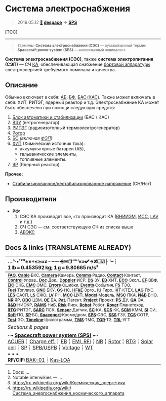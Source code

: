 # Система электроснабжения
> 2019.05.12 **[🚀](../index/index.md) [despace](index.md)** → **[SPS](sps.md)**

[TOC]

---

> <small>*Термины:* **Система электроснабжения (СЭС)** — русскоязычный термин. **Spacecraft power system (SPS)** — англоязычный эквивалент.</small>

**Система электроснабжения (СЭС)**, также **система электропитания (СЭП)** — СЧ [КА](sc.md), обеспечивающая снабжение [бортовой аппаратуры](oe.md) электроэнергией требуемого номинала и качества.



## Описание

Обычно включает в себя: [АБ](eb.md), [БФ](solar_cell.md), [БАС (КАС)](acuer.md). Также может включать в себя: ХИТ, РИТЭГ, ядерный реактор и т.д. Электроснабжение КА может быть обеспечено при помощи следующих средств:

   1. [Блок автоматики и стабилизации](acuer.md) (БАС / КАС)
   1. [ВЭУ](wt.md) (ветрогенератор)
   1. [РИТЭГ](rtg.md) (радиоизотопный термоэлектрогенератор)
   1. [Ротор](rotor.md)
   1. [БС](sp.md) *(включая [ФЭП](solar_cell.md))*
   1. [ХИТ](eb.md) (Химический источник тока):
      - аккумуляторные батареи (АБ),
      - гальванические элементы,
      - топливные элементы.
   1. [ЯР](nr.md) (Ядерный реактор)

**Прочее:**

   - [Стабилизированное/нестабилизированное напряжение](suspb.md) (СН/Нст)



## Производители
   - **РФ:**
      1. СЭС КА производят все, кто производит КА ([ВНИИЭМ](zz_vniiem.md), [ИСС](zz_iss_r.md), [LAV](zz_lav.md) и т.д.)
      1. СЧ СЭС — см. соответствующую СЧ из списка выше
      1. [АВЭКС](zz_aveks.md)



<p style="page-break-after:always"> </p>

## Docs & links (TRANSLATEME ALREADY)
|…°·•¹²³±×÷≤≥≈≠ ‑ −— ⎆✉ ❐“”’«»✔→✘☐☑├┕┆ 1 lb = 0.453592 kg; 1 g = 9.80665 m/s²|
|:--|
|<small>**[FAQ](faq.md)**, **[Cable](cable.md)**·БКС, **[Camera](camera.md)**·Камера, **[Comms](comms.md)**·Радио, **[Contact](contact.md)**·Контакт, **[Control](control.md)**·Управ., **[Doc](doc.md)**·Док., **[Doppler](doppler.md)**·ИСР, **[DS](ds.md)**·ЗУ, **[EB](eb.md)**·ХИТ, **[ECO](ecology.md)**·Экол., **[EF](ef.md)**·ВВФ, **[ElC](elc.md)**·ЭКБ, **[EMC](emc.md)**·ЭМС, **[Errors](error.md)**·Ошибки, **[Events](event.md)**·События, **[FS](fs.md)**·ТЭО, **[Fuel](fuel.md)**·Топливо, **[GNC](gnc.md)**·БКУ, **[GS](scs.md)**·НС, **[HF&E](hfe.md)**·Эрго., **[IU](iu.md)**·Гиро., **[KT](kt.md)**·КТЕХ, **[LAG](lag.md)**·ПУC, **[LES](les.md)**·САСП, **[LS](ls.md)**·СЖО, **[LV](lv.md)**·РН, **[MCC](mcc.md)**·ЦУП, **[Model](model.md)**·Модель, **[MSC](sc.md)**·ПКА, **[N&B](nnb.md)**·БНО, **[NR](nr.md)**·ЯР, **[OBC](obc.md)**·ЦВМ, **[OE](oe.md)**·БА, **[Pat.](патент.md)**·Патент, **[Project](project.md)**·Проект, **[PS](ps.md)**·ДУ, **[QA](quality.md)**·QA, **[R&D](rnd.md)**·НИОКР, **[RAMS](rams.md)**·НиБ, **[Risk](risk.md)**·Риск, **[Robot](robotics.md)**·Робот, **[Rover](rover.md)**·Планетоход, **[RTG](rtg.md)**·РИТЭГ, **[SARC](sarc.md)**·ПСК, **[Sensor](sensor.md)**·Датчик, **[SC](sc.md)**·КА, **[SCS](scs.md)**·КК, **[SGM](sgm.md)**·КММ, **[SI](si.md)**·СИ, **[Soft](soft.md)**·ПО, **[SP](sp.md)**·БС, **[Spaceport](spaceport.md)**·Космодром, **[SPS](sps.md)**·СЭС, **[SSS](sss.md)**·ГЗУ, **[TCS](tcs.md)**·СОТР, **[Test](test.md)**·ЭО, **[Timeline](timeline.md)**·Циклограмма, **[TMS](tms.md)**·ТМС, **[TOR](tor.md)**·ТЗ, **[TRL](trl.md)**·УГТ</small>|
|*Sections & pages*|
|**··• [Spacecraft power system (SPS)](sps.md) •··**<br> [ACUER](acuer.md) ┊ [Charge eff.](charge_eff.md) ┊ [EB](eb.md) ┊ [EMI, RFI](emi.md) ┊ [NR](nr.md) ┊ [Rotor](rotor.md) ┊ [RTG](rtg.md) ┊ [Solar cell](solar_cell.md) ┊ [SP](sp.md) ┊ [SPB/USPB](suspb.md) ┊ [Voltage](voltage.md) ┊ [WT](wt.md)<br>• • •<br> **RF/CIF:** [BAK-01](bak_01.md) ┊ [Kas‑LOA](kas_loa.md)|

   1. Docs: …
   1. Notable interwikies — …
   1. <https://ru.wikipedia.org/wiki/Космическая_энергетика>
   1. <https://ru.wikipedia.org/wiki/Система_энергоснабжения_космического_аппарата>
